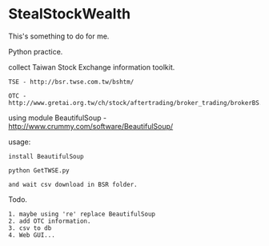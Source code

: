 StealStockWealth
================

This's something to do for me. 

Python practice. 

collect Taiwan Stock Exchange information toolkit. 

	TSE - http://bsr.twse.com.tw/bshtm/

	OTC - http://www.gretai.org.tw/ch/stock/aftertrading/broker_trading/brokerBS.php

using module 
	BeautifulSoup - http://www.crummy.com/software/BeautifulSoup/ 

usage:

	install BeautifulSoup
	
	python GetTWSE.py
	
	and wait csv download in BSR folder.
	
Todo.

	1. maybe using 're' replace BeautifulSoup
	2. add OTC information.
	3. csv to db
	4. Web GUI...
